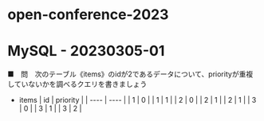 # open-conference-2023

# MySQL - 20230305-01

 ■　問　次のテーブル《items》のidが2であるデータについて、priorityが重複していないかを調べるクエリを書きましょう

* items
|  id  |  priority  |
| ---- | ---- |
|  1  |  0  |
|  1  |  1  |
|  2  |  0  |
|  2  |  1  |
|  2  |  1  |
|  3  |  0  |
|  3  |  1  |
|  3  |  2  |
